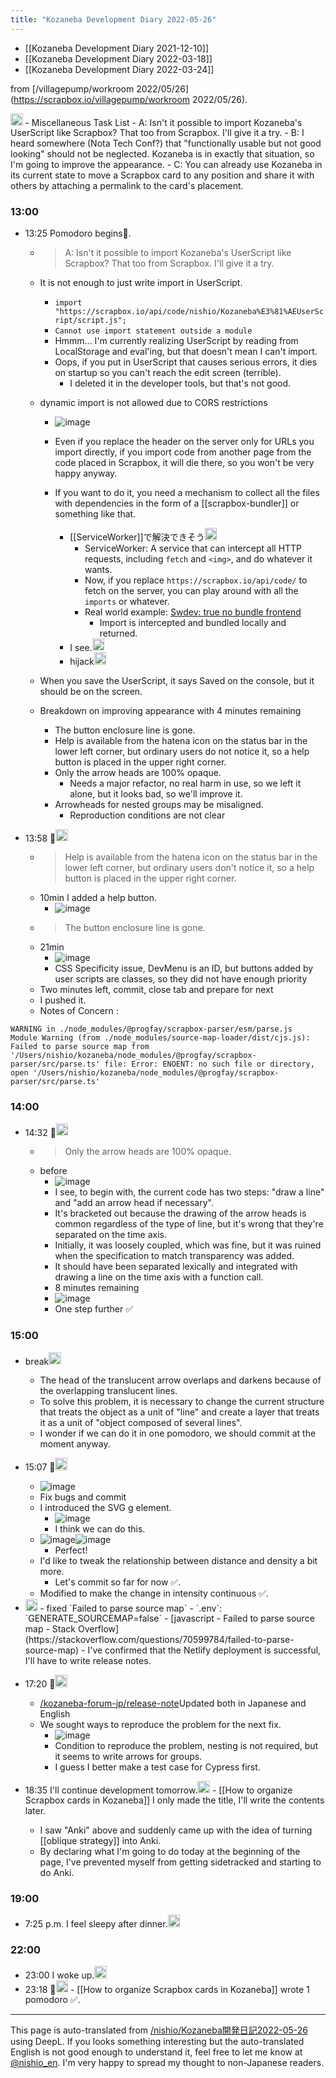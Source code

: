 ```yaml
---
title: "Kozaneba Development Diary 2022-05-26"
---
```


- [[Kozaneba Development Diary 2021-12-10]]
- [[Kozaneba Development Diary 2022-03-18]]
- [[Kozaneba Development Diary 2022-03-24]]

from [/villagepump/workroom 2022/05/26](https://scrapbox.io/villagepump/workroom 2022/05/26).

<img src='https://scrapbox.io/api/pages/villagepump/nishio/icon' alt='/villagepump/nishio.icon' height="19.5"/>
- Miscellaneous Task List
    - A: Isn't it possible to import Kozaneba's UserScript like Scrapbox? That too from Scrapbox. I'll give it a try.
    - B: I heard somewhere (Nota Tech Conf?) that "functionally usable but not good looking" should not be neglected. Kozaneba is in exactly that situation, so I'm going to improve the appearance.
    - C: You can already use Kozaneba in its current state to move a Scrapbox card to any position and share it with others by attaching a permalink to the card's placement.

### 13:00
- 13:25 Pomodoro begins🍅.
    - > A: Isn't it possible to import Kozaneba's UserScript like Scrapbox? That too from Scrapbox. I'll give it a try.
    - It is not enough to just write import in UserScript.
        - `import "https://scrapbox.io/api/code/nishio/Kozaneba%E3%81%AEUserScript/script.js";`
        - `Cannot use import statement outside a module`
        - Hmmm... I'm currently realizing UserScript by reading from LocalStorage and eval'ing, but that doesn't mean I can't import.
        - Oops, if you put in UserScript that causes serious errors, it dies on startup so you can't reach the edit screen (terrible).
            - I deleted it in the developer tools, but that's not good.
    - dynamic import is not allowed due to CORS restrictions
        - ![image](https://gyazo.com/fdb08ed037f662633fa1c572dba6bde9/thumb/1000)
        - Even if you replace the header on the server only for URLs you import directly, if you import code from another page from the code placed in Scrapbox, it will die there, so you won't be very happy anyway.
        - If you want to do it, you need a mechanism to collect all the files with dependencies in the form of a [[scrapbox-bundler]] or something like that.

            - [[ServiceWorker]]で解決できそう<img src='https://scrapbox.io/api/pages/villagepump/takker/icon' alt='/villagepump/takker.icon' height="19.5"/>
                - ServiceWorker: A service that can intercept all HTTP requests, including `fetch` and `<img>`, and do whatever it wants.
                - Now, if you replace `https://scrapbox.io/api/code/` to fetch on the server, you can play around with all the `imports` or whatever.
                - Real world example: [Swdev: true no bundle frontend](https://zenn.dev/mizchi/articles/true-no-bundle-swdev)
                    - Import is intercepted and bundled locally and returned.
            - I see.<img src='https://scrapbox.io/api/pages/villagepump/nishio/icon' alt='/villagepump/nishio.icon' height="19.5"/>
            - hijack<img src='https://scrapbox.io/api/pages/villagepump/takker/icon' alt='/villagepump/takker.icon' height="19.5"/>

    - When you save the UserScript, it says Saved on the console, but it should be on the screen.
    - Breakdown on improving appearance with 4 minutes remaining
        - The button enclosure line is gone.
        - Help is available from the hatena icon on the status bar in the lower left corner, but ordinary users do not notice it, so a help button is placed in the upper right corner.
        - Only the arrow heads are 100% opaque.
            - Needs a major refactor, no real harm in use, so we left it alone, but it looks bad, so we'll improve it.
        - Arrowheads for nested groups may be misaligned.
            - Reproduction conditions are not clear

- 13:58 🍅<img src='https://scrapbox.io/api/pages/villagepump/nishio/icon' alt='/villagepump/nishio.icon' height="19.5"/>
    - > Help is available from the hatena icon on the status bar in the lower left corner, but ordinary users don't notice it, so a help button is placed in the upper right corner.
    - 10min I added a help button.
        - ![image](https://gyazo.com/77bd12bcbb4f5a6efe7f02eec0f3528f/thumb/1000)
    - > The button enclosure line is gone.
    - 21min
        - ![image](https://gyazo.com/ccbe22abcddd817345735c1502a91756/thumb/1000)
        - CSS Specificity issue, DevMenu is an ID, but buttons added by user scripts are classes, so they did not have enough priority
    - Two minutes left, commit, close tab and prepare for next
    - I pushed it.
    - Notes of Concern
:

```
WARNING in ./node_modules/@progfay/scrapbox-parser/esm/parse.js
Module Warning (from ./node_modules/source-map-loader/dist/cjs.js):
Failed to parse source map from '/Users/nishio/kozaneba/node_modules/@progfay/scrapbox-parser/src/parse.ts' file: Error: ENOENT: no such file or directory, open '/Users/nishio/kozaneba/node_modules/@progfay/scrapbox-parser/src/parse.ts'
```



### 14:00
- 14:32 🍅<img src='https://scrapbox.io/api/pages/villagepump/nishio/icon' alt='/villagepump/nishio.icon' height="19.5"/>
    - > Only the arrow heads are 100% opaque.
    - before
        - ![image](https://gyazo.com/b409d614e2e158f361ba980172136b11/thumb/1000)
        - I see, to begin with, the current code has two steps: "draw a line" and "add an arrow head if necessary".
        - It's bracketed out because the drawing of the arrow heads is common regardless of the type of line, but it's wrong that they're separated on the time axis.
        - Initially, it was loosely coupled, which was fine, but it was ruined when the specification to match transparency was added.
        - It should have been separated lexically and integrated with drawing a line on the time axis with a function call.
        - 8 minutes remaining
        - ![image](https://gyazo.com/a9d0ec92f97faddd12037bb017f1e70e/thumb/1000)
        - One step further ✅
### 15:00
- break<img src='https://scrapbox.io/api/pages/villagepump/nishio/icon' alt='/villagepump/nishio.icon' height="19.5"/>
    - The head of the translucent arrow overlaps and darkens because of the overlapping translucent lines.
    - To solve this problem, it is necessary to change the current structure that treats the object as a unit of "line" and create a layer that treats it as a unit of "object composed of several lines".
    - I wonder if we can do it in one pomodoro, we should commit at the moment anyway.
- 15:07 🍅<img src='https://scrapbox.io/api/pages/villagepump/nishio/icon' alt='/villagepump/nishio.icon' height="19.5"/>
    - ![image](https://gyazo.com/655e4e98331b7ad24a3a7f5bd0e5401d/thumb/1000)
    - Fix bugs and commit
    - I introduced the SVG g element.
        - ![image](https://gyazo.com/fe5385f19ce49d8100aa8d74f1582100/thumb/1000)
        - I think we can do this.
    - ![image](https://gyazo.com/aefff89cb4c2e46fe9371d888d77cca7/thumb/1000)![image](https://gyazo.com/f35ed0d225422eaab62365a1b85cafeb/thumb/1000)
        - Perfect!
    - I'd like to tweak the relationship between distance and density a bit more.
        - Let's commit so far for now ✅.
    - Modified to make the change in intensity continuous ✅.

- <img src='https://scrapbox.io/api/pages/villagepump/nishio/icon' alt='/villagepump/nishio.icon' height="19.5"/>
    - fixed `Failed to parse source map`
        - `.env`: `GENERATE_SOURCEMAP=false`
        - [javascript - Failed to parse source map - Stack Overflow](https://stackoverflow.com/questions/70599784/failed-to-parse-source-map)
    - I've confirmed that the Netlify deployment is successful, I'll have to write release notes.
- 17:20 🍅<img src='https://scrapbox.io/api/pages/villagepump/nishio/icon' alt='/villagepump/nishio.icon' height="19.5"/>
    - [/kozaneba-forum-jp/release-note](https://scrapbox.io/kozaneba-forum-jp/release-note)Updated both in Japanese and English
    - We sought ways to reproduce the problem for the next fix.
        - ![image](https://gyazo.com/eb11d1a9b3882d331c37e2fac21f569e/thumb/1000)
        - Condition to reproduce the problem, nesting is not required, but it seems to write arrows for groups.
        - I guess I better make a test case for Cypress first.

- 18:35 I'll continue development tomorrow.<img src='https://scrapbox.io/api/pages/villagepump/nishio/icon' alt='/villagepump/nishio.icon' height="19.5"/>
        - [[How to organize Scrapbox cards in Kozaneba]] I only made the title, I'll write the contents later.
    - I saw "Anki" above and suddenly came up with the idea of turning [[oblique strategy]] into Anki.
    - By declaring what I'm going to do today at the beginning of the page, I've prevented myself from getting sidetracked and starting to do Anki.
### 19:00
- 7:25 p.m. I feel sleepy after dinner.<img src='https://scrapbox.io/api/pages/villagepump/nishio/icon' alt='/villagepump/nishio.icon' height="19.5"/>

### 22:00
- 23:00 I woke up.<img src='https://scrapbox.io/api/pages/villagepump/nishio/icon' alt='/villagepump/nishio.icon' height="19.5"/>
- 23:18 🍅<img src='https://scrapbox.io/api/pages/villagepump/nishio/icon' alt='/villagepump/nishio.icon' height="19.5"/>
        - [[How to organize Scrapbox cards in Kozaneba]] wrote 1 pomodoro ✅.

---
This page is auto-translated from [/nishio/Kozaneba開発日記2022-05-26](https://scrapbox.io/nishio/Kozaneba開発日記2022-05-26) using DeepL. If you looks something interesting but the auto-translated English is not good enough to understand it, feel free to let me know at [@nishio_en](https://twitter.com/nishio_en). I'm very happy to spread my thought to non-Japanese readers.
